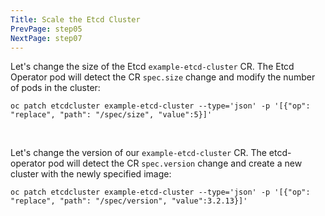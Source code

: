```yaml
---
Title: Scale the Etcd Cluster
PrevPage: step05
NextPage: step07
---
```


Let's change the size of the Etcd `example-etcd-cluster` CR. The Etcd Operator pod will detect the CR `spec.size` change and modify the number of pods in the cluster:

```execute-1
oc patch etcdcluster example-etcd-cluster --type='json' -p '[{"op": "replace", "path": "/spec/size", "value":5}]'
```
<br>

Let's change the version of our `example-etcd-cluster` CR. The etcd-operator pod will detect the CR `spec.version` change and create a new cluster with the newly specified image:

```execute-1
oc patch etcdcluster example-etcd-cluster --type='json' -p '[{"op": "replace", "path": "/spec/version", "value":3.2.13}]'
```
